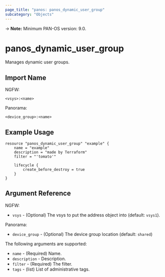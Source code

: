 ```yaml
---
page_title: "panos: panos_dynamic_user_group"
subcategory: "Objects"
---
```


-> **Note:** Minimum PAN-OS version:  9.0.


# panos_dynamic_user_group

Manages dynamic user groups.


## Import Name

NGFW:

```shell
<vsys>:<name>
```

Panorama:

```shell
<device_group>:<name>
```


## Example Usage

```hcl
resource "panos_dynamic_user_group" "example" {
    name = "example"
    description = "made by Terraform"
    filter = "'tomato'"

    lifecycle {
        create_before_destroy = true
    }
}
```

## Argument Reference

NGFW:

* `vsys` - (Optional) The vsys to put the address object into (default:
  `vsys1`).

Panorama:

* `device_group` - (Optional) The device group location (default: `shared`)

The following arguments are supported:

* `name` - (Required) Name.
* `description` - Description.
* `filter` - (Required) The filter.
* `tags` - (list) List of administrative tags.
